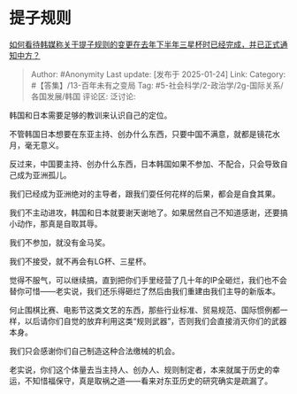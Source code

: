 # 提子规则
[如何看待韩媒称关于提子规则的变更在去年下半年三星杯时已经完成，并已正式通知中方？](https://www.zhihu.com/question/10267983197/answer/85818414454)

> Author: #Anonymity
> Last update: [发布于 2025-01-24]
> Link:
> Category: #【答集】/13-百年未有之变局
> Tag: #5-社会科学/2-政治学/2g-国际关系/各国发展/韩国
> 评论区:
> 泛讨论:

韩国和日本需要足够的教训来认识自己的定位。

不管韩国日本想要在东亚主持、创办什么东西，只要中国不满意，就都是镜花水月，毫无意义。

反过来，中国要主持、创办什么东西，日本韩国如果不参加、不配合，只会导致自己成为亚洲孤儿。

我们已经成为亚洲绝对的主导者，跟我们耍任何花样的后果，都会是自食其果。

我们不主动进攻，韩国和日本就要谢天谢地了。如果居然自己不知道感谢，还要搞小动作，那真是自取其辱。

我们不参加，就没有金马奖。

我们不接受，就不再会有LG杯、三星杯。

觉得不服气，可以继续搞，直到把你们手里经营了几十年的IP全砸烂，我们也不会替你可惜——老实说，我们还乐得砸烂了然后由我们重建由我们主导的新版本。

何止围棋比赛、电影节这类文艺的东西，那些行业标准、贸易规范、国际惯例都一样，以后请你们自觉的放弃利用这类“规则武器”，否则我们会直接消灭你们的武器本身。

我们只会感谢你们自己制造这种合法缴械的机会。

老实说，你们这个体量去当主持人、创办人、规则制定者，本来就属于历史的幸运，不知惜福保守，真是取祸之道——看来对东亚历史的研究确实是疏漏了。
